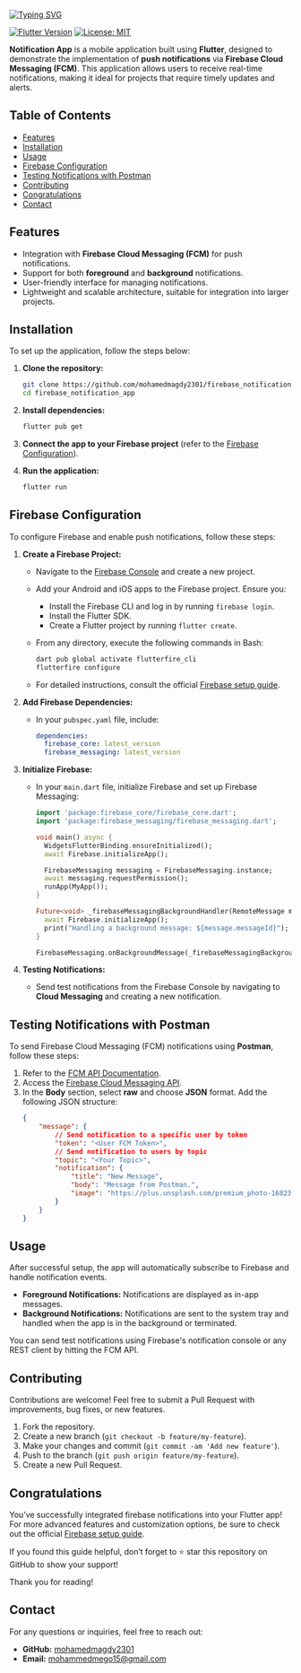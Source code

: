 <br clear="both">
<a href="https://git.io/typing-svg"><img src="https://readme-typing-svg.demolab.com?font=Protest+Guerrilla&weight=900&size=45&pause=1000&color=F78918&width=835&height=100&lines=Firebase+Notification+App+%F0%9F%98%8A%E2%9C%8C%EF%B8%8F" alt="Typing SVG" /></a>
<br clear="both">


[![Flutter Version](https://img.shields.io/badge/Flutter-v3.0-blue.svg)](https://flutter.dev/)
[![License: MIT](https://img.shields.io/badge/License-MIT-yellow.svg)](https://opensource.org/licenses/MIT)

**Notification App** is a mobile application built using **Flutter**, designed to demonstrate the implementation of **push notifications** via **Firebase Cloud Messaging (FCM)**. This application allows users to receive real-time notifications, making it ideal for projects that require timely updates and alerts.

## Table of Contents

- [Features](#features)
- [Installation](#installation)
- [Usage](#usage)
- [Firebase Configuration](#firebase-configuration)
- [Testing Notifications with Postman](#testing-notifications-with-postman)
- [Contributing](#contributing)
- [Congratulations](#congratulations)
- [Contact](#contact)

## Features

- Integration with **Firebase Cloud Messaging (FCM)** for push notifications.
- Support for both **foreground** and **background** notifications.
- User-friendly interface for managing notifications.
- Lightweight and scalable architecture, suitable for integration into larger projects.

## Installation

To set up the application, follow the steps below:

1. **Clone the repository:**
    ```bash
    git clone https://github.com/mohamedmagdy2301/firebase_notification_app.git
    cd firebase_notification_app
    ```

2. **Install dependencies:**
    ```bash
    flutter pub get
    ```

3. **Connect the app to your Firebase project** (refer to the [Firebase Configuration](#firebase-configuration)).

4. **Run the application:**
    ```bash
    flutter run
    ```

## Firebase Configuration

To configure Firebase and enable push notifications, follow these steps:

1. **Create a Firebase Project:**
   - Navigate to the [Firebase Console](https://console.firebase.google.com/) and create a new project.
   - Add your Android and iOS apps to the Firebase project. Ensure you:
     - Install the Firebase CLI and log in by running `firebase login`.
     - Install the Flutter SDK.
     - Create a Flutter project by running `flutter create`.

   - From any directory, execute the following commands in Bash:
     ```bash
     dart pub global activate flutterfire_cli
     flutterfire configure
     ```
   - For detailed instructions, consult the official [Firebase setup guide](https://firebase.google.com/docs/flutter/setup).

2. **Add Firebase Dependencies:**
   - In your `pubspec.yaml` file, include:
     ```yaml
     dependencies:
       firebase_core: latest_version
       firebase_messaging: latest_version
     ```

3. **Initialize Firebase:**
   - In your `main.dart` file, initialize Firebase and set up Firebase Messaging:
     ```dart
     import 'package:firebase_core/firebase_core.dart';
     import 'package:firebase_messaging/firebase_messaging.dart';

     void main() async {
       WidgetsFlutterBinding.ensureInitialized();
       await Firebase.initializeApp();

       FirebaseMessaging messaging = FirebaseMessaging.instance;
       await messaging.requestPermission();
       runApp(MyApp());
     }

     Future<void> _firebaseMessagingBackgroundHandler(RemoteMessage message) async {
       await Firebase.initializeApp();
       print("Handling a background message: ${message.messageId}");
     }

     FirebaseMessaging.onBackgroundMessage(_firebaseMessagingBackgroundHandler);
     ```

4. **Testing Notifications:**
   - Send test notifications from the Firebase Console by navigating to **Cloud Messaging** and creating a new notification.

## Testing Notifications with Postman

To send Firebase Cloud Messaging (FCM) notifications using **Postman**, follow these steps:

1. Refer to the [FCM API Documentation](https://shorturl.at/A27HG).
2. Access the [Firebase Cloud Messaging API](https://shorturl.at/6fNJB).
3. In the **Body** section, select **raw** and choose **JSON** format. Add the following JSON structure:
   ```json
   {
       "message": {
           // Send notification to a specific user by token
           "token": "<User FCM Token>",
           // Send notification to users by topic
           "topic": "<Your Topic>",
           "notification": {
               "title": "New Message",
               "body": "Message from Postman.",
               "image": "https://plus.unsplash.com/premium_photo-1682309567426-5517a398b4dd?q=80&w=1512&auto=format&fit=crop&ixlib=rb-4.0.3&ixid=M3wxMjA3fDB8MHxwaG90by1wYWdlfHx8fGVufDB8fHx8fA%3D%3D"
           }
       }
   }
   
## Usage

After successful setup, the app will automatically subscribe to Firebase and handle notification events.

- **Foreground Notifications:** Notifications are displayed as in-app messages.
- **Background Notifications:** Notifications are sent to the system tray and handled when the app is in the background or terminated.

You can send test notifications using Firebase's notification console or any REST client by hitting the FCM API.

## Contributing

Contributions are welcome! Feel free to submit a Pull Request with improvements, bug fixes, or new features.

1. Fork the repository.
2. Create a new branch (`git checkout -b feature/my-feature`).
3. Make your changes and commit (`git commit -am 'Add new feature'`).
4. Push to the branch (`git push origin feature/my-feature`).
5. Create a new Pull Request.

## Congratulations

You’ve successfully integrated firebase notifications into your Flutter app! For more advanced features and customization options, be sure to check out the official [Firebase setup guide](https://firebase.google.com/docs/flutter/setup).

If you found this guide helpful, don’t forget to ⭐ star this repository on GitHub to show your support!

Thank you for reading!

## Contact

For any questions or inquiries, feel free to reach out:

- **GitHub:** [mohamedmagdy2301](https://github.com/mohamedmagdy2301)
- **Email:** mohammedmego15@gmail.com


